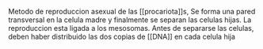 Metodo de reproduccion asexual de las [[procariota]]s, Se forma una pared transversal en la celula madre y finalmente se separan las celulas hijas. La reproduccion esta ligada a los mesosomas. Antes de separarse las celulas, deben haber distribuido las dos copias de [[DNA]] en cada celula hija